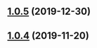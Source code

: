 ## [1.0.5](https://github.com/benMain/nest-sftp/compare/v1.0.4...v1.0.5) (2019-12-30)

## [1.0.4](https://github.com/benMain/nest-sftp/compare/v1.0.3...v1.0.4) (2019-11-20)
